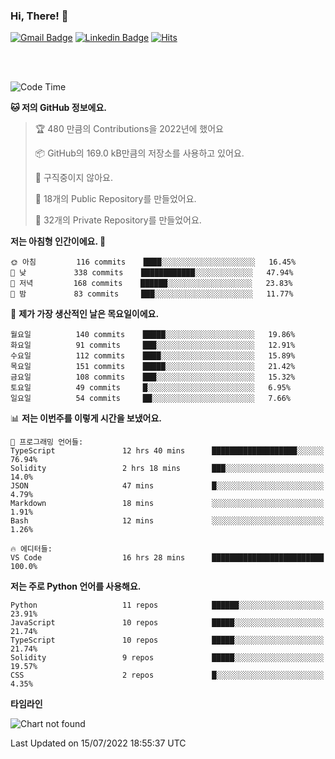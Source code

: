 ### Hi, There! 👋


[![Gmail Badge](https://img.shields.io/badge/-725psh@gmail.com-c14438?style=flat&logo=Gmail&logoColor=white&link=mailto:725psh@gmail.com)](mailto:725psh@gmail.com) 
[![Linkedin Badge](https://img.shields.io/badge/-soohanpark-0072b1?style=flat&logo=Linkedin&logoColor=white&link=https://www.linkedin.com/in/soohanpark/)](https://www.linkedin.com/in/soohanpark/) 
[![Hits](https://hits.seeyoufarm.com/api/count/incr/badge.svg?url=https%3A%2F%2Fgithub.com%2FSoohan-Park&count_bg=%23000000&title_bg=%23828282&icon=gradle.svg&icon_color=%23FFFFFF&title=Visited&edge_flat=false)](https://hits.seeyoufarm.com)  

<br />
<br />

<!--START_SECTION:waka-->
![Code Time](http://img.shields.io/badge/Code%20Time-0%20secs-blue)

**🐱 저의 GitHub 정보에요.** 

> 🏆 480 만큼의 Contributions을 2022년에 했어요
 > 
> 📦 GitHub의 169.0 kB만큼의 저장소를 사용하고 있어요. 
 > 
> 🚫 구직중이지 않아요.
 > 
> 📜 18개의 Public Repository를 만들었어요. 
 > 
> 🔑 32개의 Private Repository를 만들었어요.  
 > 
**저는 아침형 인간이에요. 🐤** 

```text
🌞 아침         116 commits    ████░░░░░░░░░░░░░░░░░░░░░   16.45% 
🌆 낮　         338 commits    ████████████░░░░░░░░░░░░░   47.94% 
🌃 저녁         168 commits    ██████░░░░░░░░░░░░░░░░░░░   23.83% 
🌙 밤　         83 commits     ███░░░░░░░░░░░░░░░░░░░░░░   11.77%

```
📅 **제가 가장 생산적인 날은 목요일이에요.** 

```text
월요일          140 commits    █████░░░░░░░░░░░░░░░░░░░░   19.86% 
화요일          91 commits     ███░░░░░░░░░░░░░░░░░░░░░░   12.91% 
수요일          112 commits    ████░░░░░░░░░░░░░░░░░░░░░   15.89% 
목요일          151 commits    █████░░░░░░░░░░░░░░░░░░░░   21.42% 
금요일          108 commits    ███░░░░░░░░░░░░░░░░░░░░░░   15.32% 
토요일          49 commits     █░░░░░░░░░░░░░░░░░░░░░░░░   6.95% 
일요일          54 commits     ██░░░░░░░░░░░░░░░░░░░░░░░   7.66%

```


📊 **저는 이번주를 이렇게 시간을 보냈어요.** 

```text
💬 프로그래밍 언어들: 
TypeScript               12 hrs 40 mins      ███████████████████░░░░░░   76.94% 
Solidity                 2 hrs 18 mins       ███░░░░░░░░░░░░░░░░░░░░░░   14.0% 
JSON                     47 mins             █░░░░░░░░░░░░░░░░░░░░░░░░   4.79% 
Markdown                 18 mins             ░░░░░░░░░░░░░░░░░░░░░░░░░   1.91% 
Bash                     12 mins             ░░░░░░░░░░░░░░░░░░░░░░░░░   1.26%

🔥 에디터들: 
VS Code                  16 hrs 28 mins      █████████████████████████   100.0%

```

**저는 주로 Python 언어를 사용해요.** 

```text
Python                   11 repos            ██████░░░░░░░░░░░░░░░░░░░   23.91% 
JavaScript               10 repos            █████░░░░░░░░░░░░░░░░░░░░   21.74% 
TypeScript               10 repos            █████░░░░░░░░░░░░░░░░░░░░   21.74% 
Solidity                 9 repos             █████░░░░░░░░░░░░░░░░░░░░   19.57% 
CSS                      2 repos             █░░░░░░░░░░░░░░░░░░░░░░░░   4.35%

```


**타임라인**

![Chart not found](https://raw.githubusercontent.com/Soohan-Park/Soohan-Park/master/charts/bar_graph.png) 


 Last Updated on 15/07/2022 18:55:37 UTC
<!--END_SECTION:waka-->

